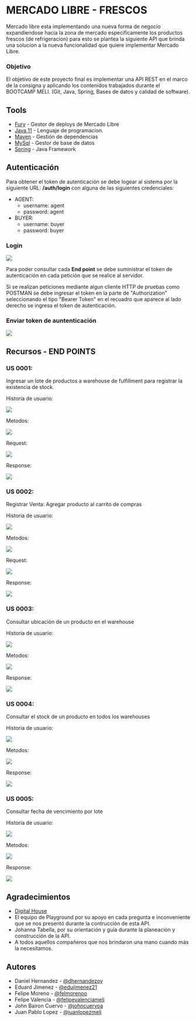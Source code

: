 
# MERCADO LIBRE - FRESCOS

Mercado libre esta implementando una nueva forma de negocio expandiendose hacia la zona de mercado especificamente los productos frescos (de refrigeracion) para esto se plantea la siguiente API que brinda una solucion a la nueva funcionalidad que quiere implementar Mercado Libre.

### Objetivo
El objetivo de este proyecto final es implementar una API REST en el marco de la consigna y aplicando los contenidos trabajados durante el BOOTCAMP MELI. (Git, Java, Spring, Bases de datos y calidad de software).




## Tools
- [Fury](https://web.furycloud.io/) -  Gestor de deploys de Mercado Libre
- [Java 11](https://www.java.com/es/) - Lenguaje de programacion.
- [Maven](https://maven.apache.org/) - Gestión de dependencias
- [MySql](https://www.mysql.com/) - Gestor de base de datos
- [Spring](https://spring.io/) - Java Framework


## Autenticación

Para obtener el token de autenticación se debe logear al sistema por la siguiente URL: **/auth/login** con alguna de las siguientes credenciales:
* AGENT: 
    * username: agent
    * password: agent
* BUYER:
    * username: buyer
    * password: buyer

### Login

![](resources/auth/2.png)

Para poder consultar cada **End point** se debe suministrar el token de autenticación en cada petición que se realice al servidor.

Si se realizan peticiones mediante algun cliente HTTP de pruebas como POSTMAN se debe ingresar el token en la parte de "Authorization" seleccionando el tipo "Bearer Token" en el recuadro que aparece al lado derecho se ingresa el token de autenticación.

### Enviar token de auntenticación

![](resources/auth/1.png)
## Recursos - END POINTS
### US 0001: 
Ingresar un lote de productos a warehouse de fulfillment para registrar la existencia de stock.


Historia de usuario:

![](resources/us1/1.png)

Metodos:

![](resources/us1/2.png)

Request:

![](resources/us1/3.png)

Response:

![](resources/us1/4.png)


### US 0002:

Registrar Venta: Agregar producto al carrito de compras



Historia de usuario:

![](resources/us2/1.png)

Metodos:

![](resources/us2/2.png)

Request:

![](resources/us2/3.png)

Response:

![](resources/us2/4.png)



### US 0003:

Consultar ubicación de un producto en el warehouse


Historia de usuario:

![](resources/us3/1.png)

Metodos:

![](resources/us3/2.png)

Response:

![](resources/us3/3.png)



### US 0004:

Consultar el stock de un producto en todos los warehouses



Historia de usuario:

![](resources/us4/1.png)

Metodos:

![](resources/us4/2.png)


Response:

![](resources/us4/3.png)



### US 0005:

Consultar fecha de vencimiento por lote


Historia de usuario:

![](resources/us5/1.png)

Metodos:

![](resources/us5/2.png)


Response:

![](resources/us5/3.png)


## Agradecimientos

 - [Digital House](https://www.digitalhouse.com/)
 - El equipo de Playground por su apoyo en cada pregunta e inconveniente que se nos presentó durante la contrucción de esta API.
 - Johanna Tabella, por su orientación y guía durante la planeación y construcción de la API.
 - A todos aquellos compañeros que nos brindaron una mano cuando más la necesitamos.
## Autores
- Daniel Hernandez - [@dhernandezoy](https://www.github.com/dhernandezoy)
- Eduard Jimenez - [@edujimenez21](https://www.github.com/edujimenez21)
- Felipe Moreno - [@felmorenoo](https://www.github.com/felmorenoo)
- Felipe Valencia - [@felipevalenciameli](https://www.github.com/felipevalenciameli)
- John Bairon Cuervo - [@johncuervoa](https://www.github.com/johncuervoa)
- Juan Pablo Lopez - [@juanlopezmeli](https://www.github.com/juanlopezmeli)


